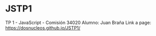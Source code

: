 # JSTP1

TP 1 - JavaScript - Comisión 34020
Alumno: Juan Braña
Link a page: https://dosnucleos.github.io/JSTP1/
